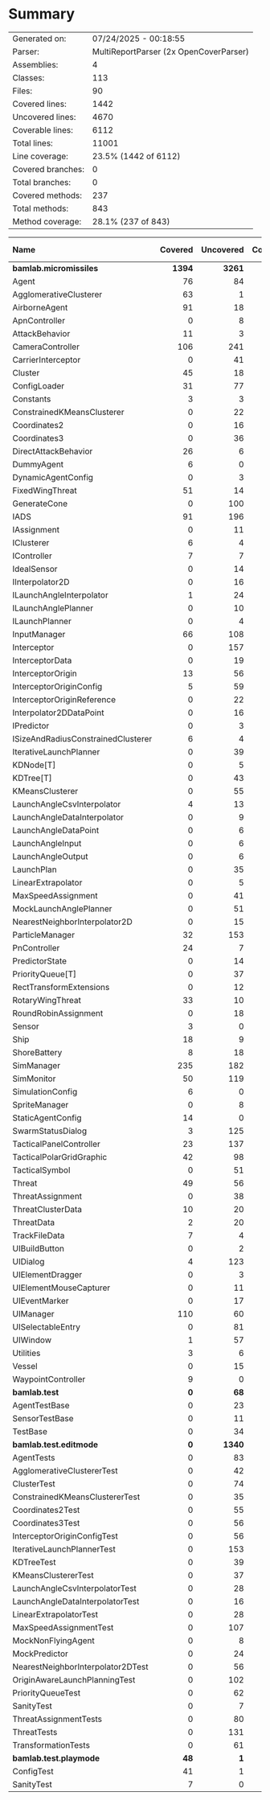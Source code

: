 ﻿# Summary
|||
|:---|:---|
| Generated on: | 07/24/2025 - 00:18:55 |
| Parser: | MultiReportParser (2x OpenCoverParser) |
| Assemblies: | 4 |
| Classes: | 113 |
| Files: | 90 |
| Covered lines: | 1442 |
| Uncovered lines: | 4670 |
| Coverable lines: | 6112 |
| Total lines: | 11001 |
| Line coverage: | 23.5% (1442 of 6112) |
| Covered branches: | 0 |
| Total branches: | 0 |
| Covered methods: | 237 |
| Total methods: | 843 |
| Method coverage: | 28.1% (237 of 843) |

|**Name**|**Covered**|**Uncovered**|**Coverable**|**Total**|**Line coverage**|**Covered**|**Total**|**Branch coverage**|**Covered**|**Total**|**Method coverage**|
|:---|---:|---:|---:|---:|---:|---:|---:|---:|---:|---:|---:|
|**bamlab.micromissiles**|**1394**|**3261**|**4655**|**10137**|**29.9%**|**0**|**0**|****|**234**|**688**|**34%**|
|Agent|76|84|160|292|47.5%|0|0||18|35|51.4%|
|AgglomerativeClusterer|63|1|64|101|98.4%|0|0||2|3|66.6%|
|AirborneAgent|91|18|109|173|83.4%|0|0||13|16|81.2%|
|ApnController|0|8|8|20|0%|0|0||0|2|0%|
|AttackBehavior|11|3|14|51|78.5%|0|0||2|3|66.6%|
|CameraController|106|241|347|565|30.5%|0|0||13|36|36.1%|
|CarrierInterceptor|0|41|41|69|0%|0|0||0|6|0%|
|Cluster|45|18|63|122|71.4%|0|0||13|17|76.4%|
|ConfigLoader|31|77|108|156|28.7%|0|0||4|13|30.7%|
|Constants|3|3|6|17|50%|0|0||1|2|50%|
|ConstrainedKMeansClusterer|0|22|22|123|0%|0|0||0|2|0%|
|Coordinates2|0|16|16|80|0%|0|0||0|4|0%|
|Coordinates3|0|36|36|80|0%|0|0||0|8|0%|
|DirectAttackBehavior|26|6|32|74|81.2%|0|0||2|2|100%|
|DummyAgent|6|0|6|292|100%|0|0||2|2|100%|
|DynamicAgentConfig|0|3|3|143|0%|0|0||0|1|0%|
|FixedWingThreat|51|14|65|120|78.4%|0|0||7|9|77.7%|
|GenerateCone|0|100|100|144|0%|0|0||0|9|0%|
|IADS|91|196|287|493|31.7%|0|0||16|31|51.6%|
|IAssignment|0|11|11|42|0%|0|0||0|3|0%|
|IClusterer|6|4|10|56|60%|0|0||3|4|75%|
|IController|7|7|14|30|50%|0|0||2|4|50%|
|IdealSensor|0|14|14|25|0%|0|0||0|2|0%|
|IInterpolator2D|0|16|16|86|0%|0|0||0|3|0%|
|ILaunchAngleInterpolator|1|24|25|127|4%|0|0||1|3|33.3%|
|ILaunchAnglePlanner|0|10|10|83|0%|0|0||0|2|0%|
|ILaunchPlanner|0|4|4|98|0%|0|0||0|1|0%|
|InputManager|66|108|174|234|37.9%|0|0||12|15|80%|
|Interceptor|0|157|157|242|0%|0|0||0|17|0%|
|InterceptorData|0|19|19|99|0%|0|0||0|4|0%|
|InterceptorOrigin|13|56|69|136|18.8%|0|0||3|13|23%|
|InterceptorOriginConfig|5|59|64|193|7.8%|0|0||1|10|10%|
|InterceptorOriginReference|0|22|22|56|0%|0|0||0|6|0%|
|Interpolator2DDataPoint|0|16|16|86|0%|0|0||0|5|0%|
|IPredictor|0|3|3|37|0%|0|0||0|1|0%|
|ISizeAndRadiusConstrainedClusterer|6|4|10|56|60%|0|0||2|2|100%|
|IterativeLaunchPlanner|0|39|39|120|0%|0|0||0|4|0%|
|KDNode[T]|0|5|5|87|0%|0|0||0|1|0%|
|KDTree[T]|0|43|43|87|0%|0|0||0|4|0%|
|KMeansClusterer|0|55|55|123|0%|0|0||0|4|0%|
|LaunchAngleCsvInterpolator|4|13|17|127|23.5%|0|0||1|2|50%|
|LaunchAngleDataInterpolator|0|9|9|127|0%|0|0||0|2|0%|
|LaunchAngleDataPoint|0|6|6|83|0%|0|0||0|3|0%|
|LaunchAngleInput|0|6|6|83|0%|0|0||0|3|0%|
|LaunchAngleOutput|0|6|6|83|0%|0|0||0|3|0%|
|LaunchPlan|0|35|35|98|0%|0|0||0|10|0%|
|LinearExtrapolator|0|5|5|14|0%|0|0||0|2|0%|
|MaxSpeedAssignment|0|41|41|77|0%|0|0||0|1|0%|
|MockLaunchAnglePlanner|0|51|51|90|0%|0|0||0|9|0%|
|NearestNeighborInterpolator2D|0|15|15|86|0%|0|0||0|3|0%|
|ParticleManager|32|153|185|272|17.2%|0|0||8|28|28.5%|
|PnController|24|7|31|61|77.4%|0|0||2|2|100%|
|PredictorState|0|14|14|37|0%|0|0||0|6|0%|
|PriorityQueue[T]|0|37|37|59|0%|0|0||0|7|0%|
|RectTransformExtensions|0|12|12|18|0%|0|0||0|4|0%|
|RotaryWingThreat|33|10|43|76|76.7%|0|0||6|8|75%|
|RoundRobinAssignment|0|18|18|46|0%|0|0||0|2|0%|
|Sensor|3|0|3|25|100%|0|0||1|1|100%|
|Ship|18|9|27|46|66.6%|0|0||2|3|66.6%|
|ShoreBattery|8|18|26|46|30.7%|0|0||1|3|33.3%|
|SimManager|235|182|417|661|56.3%|0|0||28|51|54.9%|
|SimMonitor|50|119|169|256|29.5%|0|0||9|20|45%|
|SimulationConfig|6|0|6|143|100%|0|0||1|1|100%|
|SpriteManager|0|8|8|98|0%|0|0||0|1|0%|
|StaticAgentConfig|14|0|14|65|100%|0|0||5|5|100%|
|SwarmStatusDialog|3|125|128|169|2.3%|0|0||1|16|6.2%|
|TacticalPanelController|23|137|160|261|14.3%|0|0||7|29|24.1%|
|TacticalPolarGridGraphic|42|98|140|225|30%|0|0||5|15|33.3%|
|TacticalSymbol|0|51|51|98|0%|0|0||0|11|0%|
|Threat|49|56|105|190|46.6%|0|0||9|11|81.8%|
|ThreatAssignment|0|38|38|73|0%|0|0||0|5|0%|
|ThreatClusterData|10|20|30|68|33.3%|0|0||2|8|25%|
|ThreatData|2|20|22|99|9%|0|0||1|5|20%|
|TrackFileData|7|4|11|99|63.6%|0|0||5|7|71.4%|
|UIBuildButton|0|2|2|11|0%|0|0||0|2|0%|
|UIDialog|4|123|127|223|3.1%|0|0||1|18|5.5%|
|UIElementDragger|0|3|3|12|0%|0|0||0|1|0%|
|UIElementMouseCapturer|0|11|11|20|0%|0|0||0|3|0%|
|UIEventMarker|0|17|17|29|0%|0|0||0|4|0%|
|UIManager|110|60|170|265|64.7%|0|0||18|30|60%|
|UISelectableEntry|0|81|81|138|0%|0|0||0|15|0%|
|UIWindow|1|57|58|96|1.7%|0|0||1|9|11.1%|
|Utilities|3|6|9|17|33.3%|0|0||1|3|33.3%|
|Vessel|0|15|15|27|0%|0|0||0|5|0%|
|WaypointController|9|0|9|22|100%|0|0||2|2|100%|
|**bamlab.test**|**0**|**68**|**68**|**118**|**0%**|**0**|**0**|****|**0**|**12**|**0%**|
|AgentTestBase|0|23|23|41|0%|0|0||0|4|0%|
|SensorTestBase|0|11|11|25|0%|0|0||0|2|0%|
|TestBase|0|34|34|52|0%|0|0||0|6|0%|
|**bamlab.test.editmode**|**0**|**1340**|**1340**|**3413**|**0%**|**0**|**0**|****|**0**|**140**|**0%**|
|AgentTests|0|83|83|202|0%|0|0||0|7|0%|
|AgglomerativeClustererTest|0|42|42|69|0%|0|0||0|6|0%|
|ClusterTest|0|74|74|99|0%|0|0||0|8|0%|
|ConstrainedKMeansClustererTest|0|35|35|150|0%|0|0||0|6|0%|
|Coordinates2Test|0|55|55|158|0%|0|0||0|8|0%|
|Coordinates3Test|0|56|56|158|0%|0|0||0|8|0%|
|InterceptorOriginConfigTest|0|56|56|130|0%|0|0||0|5|0%|
|IterativeLaunchPlannerTest|0|153|153|286|0%|0|0||0|16|0%|
|KDTreeTest|0|39|39|55|0%|0|0||0|4|0%|
|KMeansClustererTest|0|37|37|150|0%|0|0||0|4|0%|
|LaunchAngleCsvInterpolatorTest|0|28|28|87|0%|0|0||0|4|0%|
|LaunchAngleDataInterpolatorTest|0|16|16|87|0%|0|0||0|4|0%|
|LinearExtrapolatorTest|0|28|28|42|0%|0|0||0|4|0%|
|MaxSpeedAssignmentTest|0|107|107|181|0%|0|0||0|5|0%|
|MockNonFlyingAgent|0|8|8|202|0%|0|0||0|1|0%|
|MockPredictor|0|24|24|280|0%|0|0||0|6|0%|
|NearestNeighborInterpolator2DTest|0|56|56|107|0%|0|0||0|7|0%|
|OriginAwareLaunchPlanningTest|0|102|102|280|0%|0|0||0|10|0%|
|PriorityQueueTest|0|62|62|87|0%|0|0||0|7|0%|
|SanityTest|0|7|7|22|0%|0|0||0|2|0%|
|ThreatAssignmentTests|0|80|80|176|0%|0|0||0|4|0%|
|ThreatTests|0|131|131|304|0%|0|0||0|11|0%|
|TransformationTests|0|61|61|101|0%|0|0||0|3|0%|
|**bamlab.test.playmode**|**48**|**1**|**49**|**97**|**97.9%**|**0**|**0**|****|**3**|**3**|**100%**|
|ConfigTest|41|1|42|73|97.6%|0|0||2|2|100%|
|SanityTest|7|0|7|24|100%|0|0||1|1|100%|
